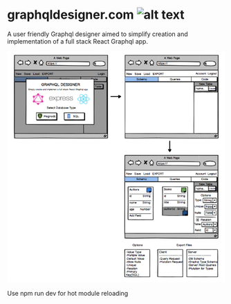 
# graphqldesigner.com ![alt text](https://travis-ci.org/GraphQL-Designer/graphqldesigner.com.svg?branch=dev)
A user friendly Graphql designer aimed to simplify creation and implementation of a full stack React Graphql app.

![](public/images/wireframe.png)

Use npm run dev for hot module reloading 
